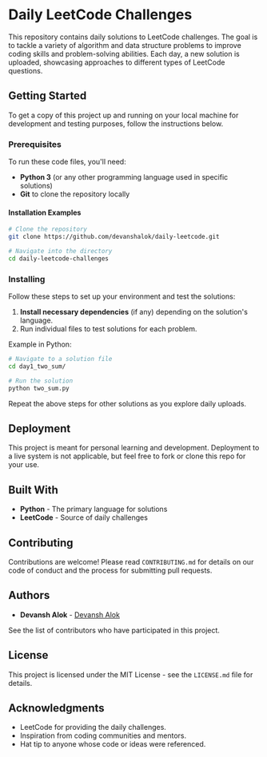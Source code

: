 # Daily LeetCode Challenges

This repository contains daily solutions to LeetCode challenges. The goal is to tackle a variety of algorithm and data structure problems to improve coding skills and problem-solving abilities. Each day, a new solution is uploaded, showcasing approaches to different types of LeetCode questions.

## Getting Started

To get a copy of this project up and running on your local machine for development and testing purposes, follow the instructions below.

### Prerequisites

To run these code files, you'll need:
- **Python 3** (or any other programming language used in specific solutions)
- **Git** to clone the repository locally

#### Installation Examples

```bash
# Clone the repository
git clone https://github.com/devanshalok/daily-leetcode.git

# Navigate into the directory
cd daily-leetcode-challenges
```

### Installing

Follow these steps to set up your environment and test the solutions:

1. **Install necessary dependencies** (if any) depending on the solution's language.
2. Run individual files to test solutions for each problem.

Example in Python:

```bash
# Navigate to a solution file
cd day1_two_sum/

# Run the solution
python two_sum.py
```

Repeat the above steps for other solutions as you explore daily uploads.

## Deployment

This project is meant for personal learning and development. Deployment to a live system is not applicable, but feel free to fork or clone this repo for your use.

## Built With

- **Python** - The primary language for solutions
- **LeetCode** - Source of daily challenges

## Contributing

Contributions are welcome! Please read `CONTRIBUTING.md` for details on our code of conduct and the process for submitting pull requests.

## Authors

- **Devansh Alok** - [Devansh Alok](https://github.com/devanshalok)

See the list of contributors who have participated in this project.

## License

This project is licensed under the MIT License - see the `LICENSE.md` file for details.

## Acknowledgments

- LeetCode for providing the daily challenges.
- Inspiration from coding communities and mentors.
- Hat tip to anyone whose code or ideas were referenced.
